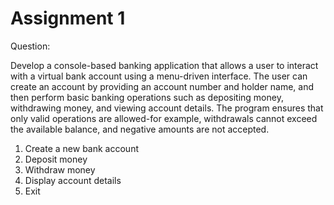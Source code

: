 # Assignment 1

Question:

Develop a console-based banking application that allows a user to interact with a virtual bank account using a menu-driven interface. The user can create an account by providing an account number and holder name, and then perform basic banking operations such as depositing money, withdrawing money, and viewing account details. The program ensures that only valid operations are allowed-for example, withdrawals cannot exceed the available balance, and negative amounts are not accepted.

1. Create a new bank account
2. Deposit money
3. Withdraw money
4. Display account details
5. Exit